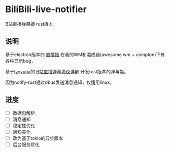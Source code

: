BiliBili-live-notifier
====
B站直播弹幕姬 rust版本

## 说明
基于electron版本的
[直播姬](https://github.com/pandaGao/bilibili-live-helper)
在我的WM和混成器(awesome wm + compton)下有各种显示bug，

基于[lyyyuna](https://github.com/lyyyuna)的
[B站直播弹幕协议详解](http://www.lyyyuna.com/2016/03/14/bilibili-danmu01)
开发rust版本的弹幕姬。

因为notify-rust通过dbus发送消息通知，仅适用linux。

## 进度
- [ ] 数据包解析
- [ ] 消息通知
- [ ] 稳定性优化
- [ ] 通知美化
- [ ] 改为基于tokio的异步版本
- [ ] 后台服务优化
